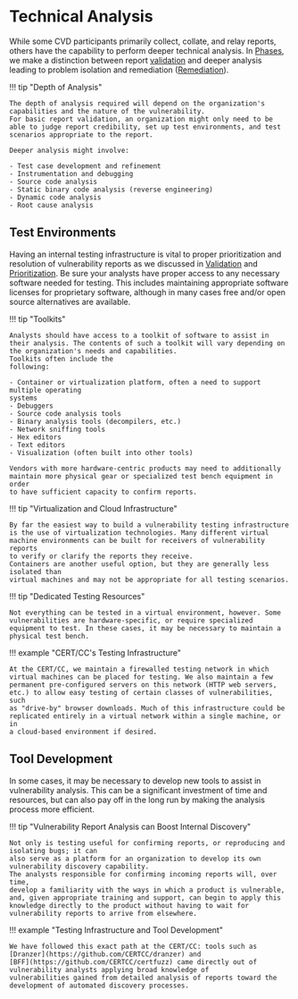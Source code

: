 # Technical Analysis

While some CVD participants primarily collect, collate, and relay reports, others have the capability to perform
deeper technical analysis.
In [Phases](../../reference/phases/index.md), we make a distinction between report [validation](/validation_and_triage.md)
and deeper analysis leading to problem isolation and remediation ([Remediation](/remediation.md)).

!!! tip "Depth of Analysis"

    The depth of analysis required will depend on the organization's capabilities and the nature of the vulnerability.
    For basic report validation, an organization might only need to be able to judge report credibility, set up test environments, and test scenarios appropriate to the report.

    Deeper analysis might involve:

    - Test case development and refinement
    - Instrumentation and debugging
    - Source code analysis
    - Static binary code analysis (reverse engineering)
    - Dynamic code analysis
    - Root cause analysis


## Test Environments

Having an internal testing infrastructure is vital to proper prioritization
and resolution of vulnerability reports as we discussed in
[Validation](../../topics/phases/validation.md) and [Prioritization](../../topics/phases/prioritization.md).
Be sure your analysts have proper access to any necessary software
needed for testing. This includes maintaining appropriate software
licenses for proprietary software, although in many cases free and/or
open source alternatives are available.

!!! tip "Toolkits"

    Analysts should have access to a toolkit of software to assist in
    their analysis. The contents of such a toolkit will vary depending on
    the organization's needs and capabilities.
    Toolkits often include the
    following:

    - Container or virtualization platform, often a need to support multiple operating
    systems
    - Debuggers
    - Source code analysis tools
    - Binary analysis tools (decompilers, etc.)
    - Network sniffing tools
    - Hex editors
    - Text editors
    - Visualization (often built into other tools)

    Vendors with more hardware-centric products may need to additionally
    maintain more physical gear or specialized test bench equipment in order
    to have sufficient capacity to confirm reports.



<div class="grid" markdown>

!!! tip "Virtualization and Cloud Infrastructure"

    By far the easiest way to build a vulnerability testing infrastructure
    is the use of virtualization technologies. Many different virtual
    machine environments can be built for receivers of vulnerability reports
    to verify or clarify the reports they receive.
    Containers are another useful option, but they are generally less isolated than
    virtual machines and may not be appropriate for all testing scenarios.

!!! tip "Dedicated Testing Resources"

    Not everything can be tested in a virtual environment, however. Some
    vulnerabilities are hardware-specific, or require specialized
    equipment to test. In these cases, it may be necessary to maintain a
    physical test bench.

</div>

!!! example "CERT/CC's Testing Infrastructure"

    At the CERT/CC, we maintain a firewalled testing network in which
    virtual machines can be placed for testing. We also maintain a few
    permanent pre-configured servers on this network (HTTP web servers,
    etc.) to allow easy testing of certain classes of vulnerabilities, such
    as "drive-by" browser downloads. Much of this infrastructure could be
    replicated entirely in a virtual network within a single machine, or in
    a cloud-based environment if desired.

## Tool Development

In some cases, it may be necessary to develop new tools to assist in
vulnerability analysis. This can be a significant investment of time and
resources, but can also pay off in the long run by making the analysis
process more efficient.

<div class="grid" markdown>
!!! tip "Vulnerability Report Analysis can Boost Internal Discovery"

    Not only is testing useful for confirming reports, or reproducing and isolating bugs; it can
    also serve as a platform for an organization to develop its own
    vulnerability discovery capability.
    The analysts responsible for confirming incoming reports will, over time,
    develop a familiarity with the ways in which a product is vulnerable,
    and, given appropriate training and support, can begin to apply this
    knowledge directly to the product without having to wait for
    vulnerability reports to arrive from elsewhere.


!!! example "Testing Infrastructure and Tool Development"

    We have followed this exact path at the CERT/CC: tools such as [Dranzer](https://github.com/CERTCC/dranzer) and
    [BFF](https://github.com/CERTCC/certfuzz) came directly out of vulnerability analysts applying broad knowledge of
    vulnerabilities gained from detailed analysis of reports toward the development of automated discovery processes.

</div>
